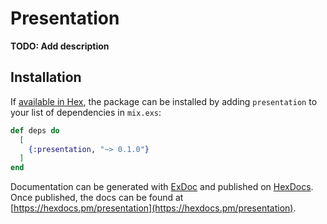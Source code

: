 # Presentation

**TODO: Add description**

## Installation

If [available in Hex](https://hex.pm/docs/publish), the package can be installed
by adding `presentation` to your list of dependencies in `mix.exs`:

```elixir
def deps do
  [
    {:presentation, "~> 0.1.0"}
  ]
end
```

Documentation can be generated with [ExDoc](https://github.com/elixir-lang/ex_doc)
and published on [HexDocs](https://hexdocs.pm). Once published, the docs can
be found at [https://hexdocs.pm/presentation](https://hexdocs.pm/presentation).

